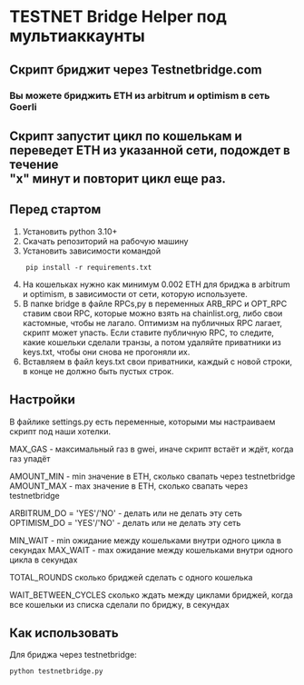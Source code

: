 # TESTNET Bridge Helper под мультиаккаунты
## Скрипт бриджит через Testnetbridge.com
### Вы можете бриджить ETH из arbitrum и optimism в сеть Goerli

Скрипт запустит цикл по кошелькам и переведет ETH из указанной сети, подождет в течение   
"х" минут и повторит цикл еще раз.
---
## Перед стартом ##

1. Установить python 3.10+
2. Скачать репозиторий на рабочую машину
3. Установить зависимости командой
```commandline
    pip install -r requirements.txt
```
4. На кошельках нужно как минимум 0.002 ETH для бриджа в arbitrum и optimism, в зависимости от сети, которую используете.
5. В папке bridge в файле RPCs,py в переменных ARB_RPC и OPT_RPC ставим свои RPC, которые можно взять на chainlist.org, либо свои кастомные,
чтобы не лагало. Оптимизм на публичных RPC лагает, скрипт может упасть. Если ставите публичную RPC, то следите, какие кошельки сделали транзы, а потом
удаляйте приватники из keys.txt, чтобы они снова не прогоняли их.
6. Вставляем в файл keys.txt свои приватники, каждый с новой строки, в конце не должно быть пустых строк.
## Настройки ##
В файлике settings.py есть переменные, которыми мы настраиваем скрипт под наши хотелки.

MAX_GAS - максимальный газ в gwei, иначе скрипт встаёт и ждёт, когда газ упадёт

AMOUNT_MIN - min значение в ETH, сколько свапать через testnetbridge
AMOUNT_MAX - max значение в ETH, сколько свапать через testnetbridge

ARBITRUM_DO = 'YES'/'NO' - делать или не делать эту сеть
OPTIMISM_DO = 'YES'/'NO' - делать или не делать эту сеть


MIN_WAIT - min ожидание между кошельками внутри одного цикла в секундах
MAX_WAIT - max ожидание между кошельками внутри одного цикла в секундах

TOTAL_ROUNDS сколько бриджей сделать с одного кошелька

WAIT_BETWEEN_CYCLES сколько ждать между циклами бриджей, когда все кошельки из списка сделали по бриджу, в секундах

## Как использовать ##

Для бриджа через testnetbridge:

  ```
  python testnetbridge.py
  ```
